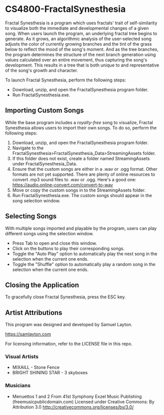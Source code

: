 # CS4800-FractalSynesthesia
Fractal Synesthesia is a program which uses fractals' trait of self-similarity to visualize both the immediate and developmental changes of a given song. When users launch the program, an underlying fractal tree begins to generate. As it grows, an algorithmic analysis of the user-selected song adjusts the color of currently growing branches and the tint of the grass below to reflect the mood of the song's moment. And as the tree branches, the program determines the structure of the next branch generation using values calculated over an entire movement, thus capturing the song's development. This results in a tree that is both unique to and representative of the song's growth and character.

To launch Fractal Synesthesia, perform the following steps:
 * Download, unzip, and open the FractalSynesthesia program folder.
 * Run FractalSynesthesia.exe.

## Importing Custom Songs
While the base program includes a *royalty-free* song to visualize, Fractal Synesthesia allows users to import their own songs. To do so, perform the following steps:
1. Download, unzip, and open the FractalSynesthesia program folder.
2. Navigate to the FractalSynesthesia>FractalSynesthesia_Data>StreamingAssets folder.
3. If this folder does not exist, create a folder named StreamingAssets under FractalSynesthesia_Data.
4. Ensure that the custom songs are either in a .wav or .ogg format. Other formats are not yet supported. There are plenty of online resources to convert .mp3 sound files to .wav or .ogg. Here's a good one: https://audio.online-convert.com/convert-to-wav
5. Move or copy the custom songs in to the StreamingAssets folder.
6. Run FractalSynesthesia.exe. The custom songs should appear in the song selection window.

## Selecting Songs
With multiple songs imported and playable by the program, users can play different songs using the selection window.
 * Press Tab to open and close this window.
 * Click on the buttons to play their corresponding songs.
 * Toggle the "Auto Play" option to automatically play the next song in the selection when the current one ends.
 * Toggle the "Shuffle" option to automatically play a random song in the selection when the current one ends.
 
## Closing the Application
To gracefully close Fractal Synesthesia, press the ESC key.

## Artist Attributions
This program was designed and developed by Samuel Layton. 

https://samlayton.com

For licensing information, refer to the LICENSE file in this repo.

### Visual Artists
 * MIXAILL - Stone Fence
 * BRIGHT SHINING STAR - 3 skyboxes

### Musicians
 * Menuettos 1 and 2 From 41st Symphony
Exzel Music Publishing (freemusicpublicdomain.com)
Licensed under Creative Commons: By Attribution 3.0
http://creativecommons.org/licenses/by/3.0/
